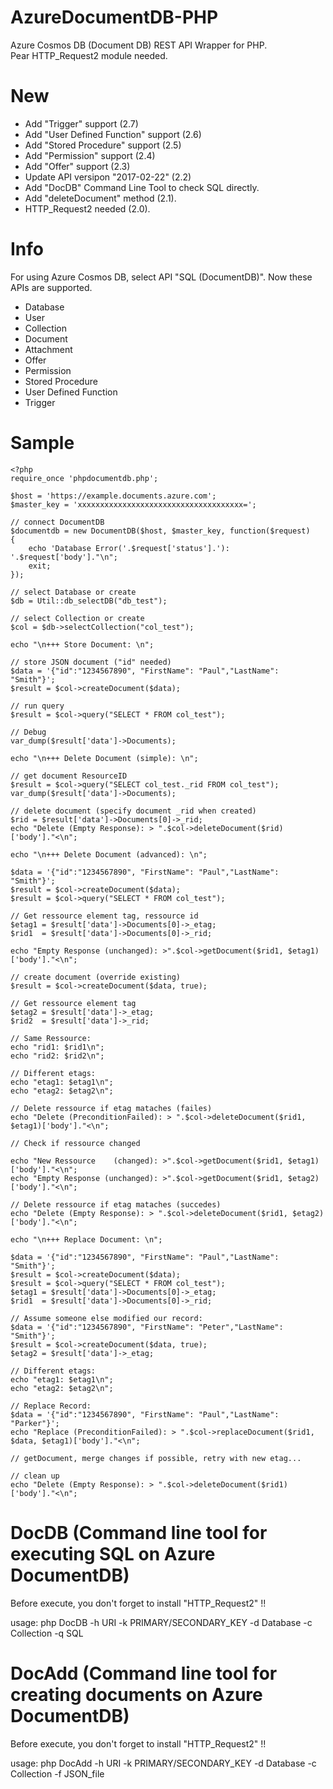 AzureDocumentDB-PHP
===================

Azure Cosmos DB (Document DB) REST API Wrapper for PHP.  
Pear HTTP_Request2 module needed.


New
===================
- Add "Trigger" support (2.7)
- Add "User Defined Function" support (2.6)
- Add "Stored Procedure" support (2.5)
- Add "Permission" support (2.4)
- Add "Offer" support (2.3)
- Update API versipon "2017-02-22" (2.2)
- Add "DocDB" Command Line Tool to check SQL directly.
- Add "deleteDocument" method (2.1).
- HTTP_Request2 needed (2.0).


Info
===================
For using Azure Cosmos DB, select API "SQL (DocumentDB)".
Now these APIs are supported.

- Database
- User
- Collection
- Document
- Attachment
- Offer
- Permission
- Stored Procedure
- User Defined Function
- Trigger


Sample
===================


    <?php
    require_once 'phpdocumentdb.php';
      
    $host = 'https://example.documents.azure.com';
    $master_key = 'xxxxxxxxxxxxxxxxxxxxxxxxxxxxxxxxxxxxx=';
    
    // connect DocumentDB
    $documentdb = new DocumentDB($host, $master_key, function($request)
    {
        echo 'Database Error('.$request['status'].'): '.$request['body']."\n";
        exit;
    });
    
    // select Database or create
    $db = Util::db_selectDB("db_test");
    
    // select Collection or create
    $col = $db->selectCollection("col_test");

    echo "\n+++ Store Document: \n";
    
    // store JSON document ("id" needed)
    $data = '{"id":"1234567890", "FirstName": "Paul","LastName": "Smith"}';
    $result = $col->createDocument($data);
    
    // run query
    $result = $col->query("SELECT * FROM col_test");
    
    // Debug
    var_dump($result['data']->Documents);

    echo "\n+++ Delete Document (simple): \n";
    
    // get document ResourceID
    $result = $col->query("SELECT col_test._rid FROM col_test");
    var_dump($result['data']->Documents);

    // delete document (specify document _rid when created)
    $rid = $result['data']->Documents[0]->_rid;
    echo "Delete (Empty Response): > ".$col->deleteDocument($rid)['body']."<\n";
    
    echo "\n+++ Delete Document (advanced): \n";
    
    $data = '{"id":"1234567890", "FirstName": "Paul","LastName": "Smith"}';
    $result = $col->createDocument($data);
    $result = $col->query("SELECT * FROM col_test");
    
    // Get ressource element tag, ressource id
    $etag1 = $result['data']->Documents[0]->_etag;
    $rid1  = $result['data']->Documents[0]->_rid;
    
    echo "Empty Response (unchanged): >".$col->getDocument($rid1, $etag1)['body']."<\n";
    
    // create document (override existing)
    $result = $col->createDocument($data, true);
                
    // Get ressource element tag
    $etag2 = $result['data']->_etag;
    $rid2  = $result['data']->_rid;
    
    // Same Ressource:
    echo "rid1: $rid1\n";
    echo "rid2: $rid2\n";
    
    // Different etags:
    echo "etag1: $etag1\n";
    echo "etag2: $etag2\n";

    // Delete ressource if etag mataches (failes)
    echo "Delete (PreconditionFailed): > ".$col->deleteDocument($rid1, $etag1)['body']."<\n";
    
    // Check if ressource changed

    echo "New Ressource    (changed): >".$col->getDocument($rid1, $etag1)['body']."<\n";
    echo "Empty Response (unchanged): >".$col->getDocument($rid1, $etag2)['body']."<\n";
    
    // Delete ressource if etag mataches (succedes)
    echo "Delete (Empty Response): > ".$col->deleteDocument($rid1, $etag2)['body']."<\n";
    
    echo "\n+++ Replace Document: \n";
    
    $data = '{"id":"1234567890", "FirstName": "Paul","LastName": "Smith"}';
    $result = $col->createDocument($data);
    $result = $col->query("SELECT * FROM col_test");
    $etag1 = $result['data']->Documents[0]->_etag;
    $rid1  = $result['data']->Documents[0]->_rid;
    
    // Assume someone else modified our record:
    $data = '{"id":"1234567890", "FirstName": "Peter","LastName": "Smith"}';
    $result = $col->createDocument($data, true);
    $etag2 = $result['data']->_etag;
    
    // Different etags:
    echo "etag1: $etag1\n";
    echo "etag2: $etag2\n";
    
    // Replace Record:
    $data = '{"id":"1234567890", "FirstName": "Paul","LastName": "Parker"}';            
    echo "Replace (PreconditionFailed): > ".$col->replaceDocument($rid1, $data, $etag1)['body']."<\n";
    
    // getDocument, merge changes if possible, retry with new etag...
    
    // clean up
    echo "Delete (Empty Response): > ".$col->deleteDocument($rid1)['body']."<\n";


DocDB (Command line tool for executing SQL on Azure DocumentDB)
===================
Before execute, you don't forget to install "HTTP_Request2" !!

usage: php DocDB -h URI -k PRIMARY/SECONDARY_KEY -d Database -c Collection -q SQL


DocAdd (Command line tool for creating documents on Azure DocumentDB)
===================
Before execute, you don't forget to install "HTTP_Request2" !!

usage: php DocAdd -h URI -k PRIMARY/SECONDARY_KEY -d Database -c Collection -f JSON_file

